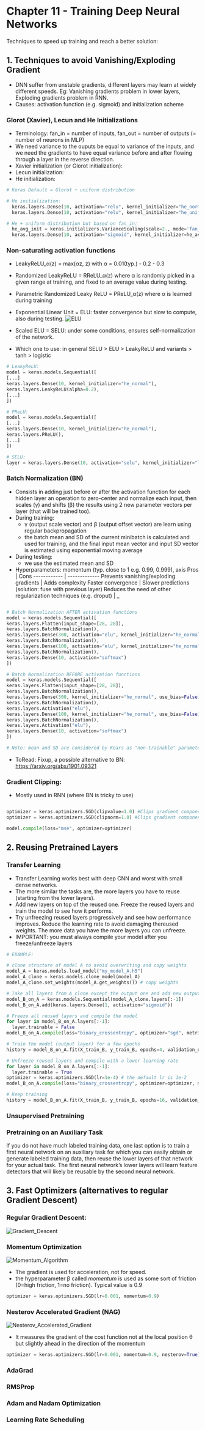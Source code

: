 # Chapter 11 - Training Deep Neural Networks

Techniques to speed up training and reach a better solution:

## 1. Techniques to avoid Vanishing/Exploding Gradient
- DNN suffer from unstable gradients, different layers may learn at widely different speeds. Eg: Vanishing gradients problem in lower layers, Exploding gradients problem in RNN.
- Causes: activation function (e.g. sigmoid) and initialization scheme

### Glorot (Xavier), Lecun and He Initializations
- Terminology: fan_in = number of inputs, fan_out = number of outputs (= number of neurons in MLP)
- We need variance to the ouputs be equal to variance of the inputs, and we need the gradients to have equal variance before and after flowing through a layer in the reverse direction.
- Xavier initialization (or Glorot initialization):
- Lecun initialization:
- He initialization:

```python
# Keras Default = Glorot + uniform distribution

# He initialization:
  keras.layers.Dense(10, activation="relu", kernel_initializer="he_normal")
  keras.layers.Dense(10, activation="relu", kernel_initializer="he_uniform")

# He + uniform distribution but based on fan_in:
  he_avg_init = keras.initializers.VarianceScaling(scale=2., mode='fan_avg', distribution='uniform')
  keras.layers.Dense(10, activation="sigmoid", kernel_initializer=he_avg_init)
  ```
  
### Non-saturating activation functions
- LeakyReLU_α(z) = max(αz, z) with α = 0.01(typ.) - 0.2 - 0.3
- Randomized LeakyReLU = RReLU_α(z) where α is randomly picked in a given range at training, and fixed to an average value during testing.
- Parametric Randomized Leaky ReLU = PReLU_α(z) where α is learned during training
- Exponential Linear Unit = ELU: faster convergence but slow to compute, also during testing.
  ![ELU](/Assets/ELU_activation_function.jpg)
- Scaled ELU = SELU: under some conditions, ensures self-normalization of the network.

- Which one to use: in general SELU > ELU > LeakyReLU and variants > tanh > logistic

```python
# LeakyReLU:
model = keras.models.Sequential([
[...]
keras.layers.Dense(10, kernel_initializer="he_normal"),
keras.layers.LeakyReLU(alpha=0.2),
[...]
])

# PReLU:
model = keras.models.Sequential([
[...]
keras.layers.Dense(10, kernel_initializer="he_normal"),
keras.layers.PReLU(),
[...]
])

# SELU:
layer = keras.layers.Dense(10, activation="selu", kernel_initializer="lecun_normal")
```

### Batch Normalization (BN)
- Consists in adding just before or after the activation function for each hidden layer an operation to zero-center and normalize each input, then scales (&#947;) and shifts (&#946;) the results using 2 new parameter vectors per layer (that will be trained too).
- During training:
  - &#947; (output scale vector) and &#946; (output offset vector) are learn using regular backpropagation
  - the batch mean and SD of the current minibatch is calculated and used for training, and the final input mean vector and input SD vector is estimated using exponential moving average
- During testing:
  - we use the estimated mean and SD
- Hyperparameters: momentum (typ. close to 1 e.g. 0.99, 0.999), axis
Pros | Cons
------------ | -------------
Prevents vanishing/exploding gradients | Adds complexity
Faster convergence | Slower predictions (solution: fuse with previous layer)
Reduces the need of other regularization techniques (e.g. droput) | _

```python

# Batch Normalization AFTER activation functions
model = keras.models.Sequential([
keras.layers.Flatten(input_shape=[28, 28]),
keras.layers.BatchNormalization(),
keras.layers.Dense(300, activation="elu", kernel_initializer="he_normal"),
keras.layers.BatchNormalization(),
keras.layers.Dense(100, activation="elu", kernel_initializer="he_normal"),
keras.layers.BatchNormalization(),
keras.layers.Dense(10, activation="softmax")
])

# Batch Normalization BEFORE activation functions
model = keras.models.Sequential([
keras.layers.Flatten(input_shape=[28, 28]),
keras.layers.BatchNormalization(),
keras.layers.Dense(300, kernel_initializer="he_normal", use_bias=False),
keras.layers.BatchNormalization(),
keras.layers.Activation("elu"),
keras.layers.Dense(100, kernel_initializer="he_normal", use_bias=False),
keras.layers.BatchNormalization(),
keras.layers.Activation("elu"),
keras.layers.Dense(10, activation="softmax")
])

# Note: mean and SD are considered by Kears as "non-trainable" parameters of the model because they are not trained using backpropagation.

````

- ToRead: Fixup, a possible alternative to BN: https://arxiv.org/abs/1901.09321

### Gradient Clipping:
- Mostly used in RNN (where BN is tricky to use)

```python

optimizer = keras.optimizers.SGD(clipvalue=1.0) #Clips gradient components between -1 and +1
optimizer = keras.optimizers.SGD(clipnorm=1.0) #Clips gradient components using L2 norm, preserving orientation

model.compile(loss="mse", optimizer=optimizer)

```

## 2. Reusing Pretrained Layers

### Transfer Learning
- Transfer Learning works best with deep CNN and worst with small dense networks.
- The more similar the tasks are, the more layers you have to reuse (starting from the lower layers).
- Add new layers on top of the reused one. Freeze the reused layers and train the model to see how it performs.
- Try unfreezing reused layers progressively and see how performance improves. Reduce the learning rate to avoid damaging thereused weights. The more data you have the more layers you can unfreeze.
- IMPORTANT: you must always compile your model after you freeze/unfreeze layers

```python
# EXAMPLE:

# clone structure of model A to avoid overwriting and copy weights
model_A = keras.models.load_model("my_model_A.h5")
model_A_clone = keras.models.clone_model(model_A) 
model_A_clone.set_weights(model_A.get_weights()) # copy weights

# Take all layers from A_clone except the output one and add new output layer
model_B_on_A = keras.models.Sequential(model_A_clone.layers[:-1]) 
model_B_on_A.add(keras.layers.Dense(1, activation="sigmoid"))

# Freeze all reused layers and compile the model
for layer in model_B_on_A.layers[:-1]:
  layer.trainable = False
model_B_on_A.compile(loss="binary_crossentropy", optimizer="sgd", metrics=["accuracy"])

# Train the model (output layer) for a few epochs
history = model_B_on_A.fit(X_train_B, y_train_B, epochs=4, validation_data=(X_valid_B, y_valid_B))

# Unfreeze reused layers and compile with a lower learning rate
for layer in model_B_on_A.layers[:-1]:
  layer.trainable = True
optimizer = keras.optimizers.SGD(lr=1e-4) # the default lr is 1e-2
model_B_on_A.compile(loss="binary_crossentropy", optimizer=optimizer, metrics=["accuracy"])

# Keep training
history = model_B_on_A.fit(X_train_B, y_train_B, epochs=16, validation_data=(X_valid_B, y_valid_B))
```


### Unsupervised Pretraining


### Pretraining on an Auxiliary Task
If you do not have much labeled training data, one last option is to train a first neural network on an auxiliary task for which you can easily obtain or generate labeled training data, then reuse the lower layers of that network for your actual task. The
first neural network’s lower layers will learn feature detectors that will likely be reusable by the second neural network.


## 3. Fast Optimizers (alternatives to regular Gradient Descent)

### Regular Gradient Descent:

  ![Gradient_Descent](https://github.com/PKB-rogergallart/DataScience/blob/main/Assets/Gradient_Descent_algorithm.jpg)

### Momentum Optimization

  ![Momentum_Algorithm](https://github.com/PKB-rogergallart/DataScience/blob/main/Assets/Momentum_algorithm.jpg)
- The gradient is used for acceleration, not for speed.
- the hyperparameter &#946; called *momentum* is used as some sort of friction (0=high friction, 1=no friction). Typical value is 0.9 

```python
optimizer = keras.optimizers.SGD(lr=0.001, momentum=0.9)
```

### Nesterov Accelerated Gradient (NAG)

  ![Nesterov_Accelerated_Gradient](https://github.com/PKB-rogergallart/DataScience/blob/main/Assets/NAG_algorithm.jpg)

- It measures the gradient of the cost function not at the local position &theta; but slightly ahead in the direction of the momentum

```python
optimizer = keras.optimizers.SGD(lr=0.001, momentum=0.9, nesterov=True)
```

### AdaGrad
### RMSProp
### Adam and Nadam Optimization
### Learning Rate Scheduling
